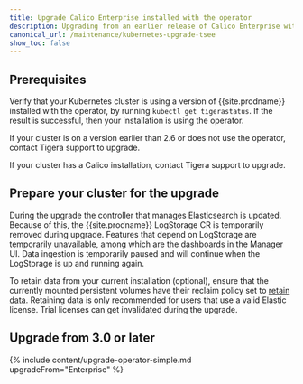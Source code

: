 ```yaml
---
title: Upgrade Calico Enterprise installed with the operator
description: Upgrading from an earlier release of Calico Enterprise with the operator.
canonical_url: /maintenance/kubernetes-upgrade-tsee
show_toc: false
---
```


## Prerequisites

Verify that your Kubernetes cluster is using a version of {{site.prodname}} installed with the operator, by running 
`kubectl get tigerastatus`. If the result is successful, then your installation is using the operator.

If your cluster is on a version earlier than 2.6 or does not use the operator, contact Tigera support to upgrade.

If your cluster has a Calico installation, contact Tigera support to upgrade.

## Prepare your cluster for the upgrade

During the upgrade the controller that manages Elasticsearch is updated. Because of this, the {{site.prodname}} LogStorage 
CR is temporarily removed during upgrade. Features that depend on LogStorage are temporarily unavailable, among which
are the dashboards in the Manager UI. Data ingestion is temporarily paused and will continue when the LogStorage is
up and running again.

To retain data from your current installation (optional), ensure that the currently mounted persistent volumes 
have their reclaim policy set to [retain data](https://kubernetes.io/docs/tasks/administer-cluster/change-pv-reclaim-policy/).
Retaining data is only recommended for users that use a valid Elastic license. Trial licenses can get invalidated during 
the upgrade.

## Upgrade from 3.0 or later

{% include content/upgrade-operator-simple.md upgradeFrom="Enterprise" %}
